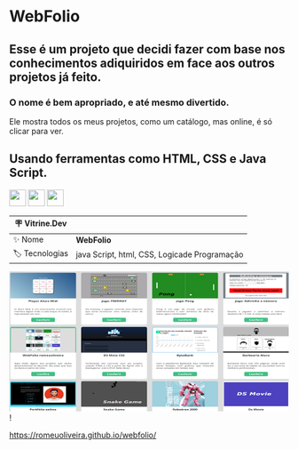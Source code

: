# WebFolio


## Esse é um projeto que decidi fazer com base nos conhecimentos adiquiridos em face aos outros projetos já feito.
### O nome é bem apropriado, e  até mesmo divertido.
Ele mostra todos os meus projetos, como um catálogo, mas online, é só clicar para ver.

## Usando ferramentas como HTML, CSS e Java Script.


<img src="https://cdn.jsdelivr.net/gh/devicons/devicon/icons/html5/html5-plain-wordmark.svg" width="30" height="30"/> <img src="https://cdn.jsdelivr.net/gh/devicons/devicon/icons/css3/css3-plain-wordmark.svg" width="30" height="30" />     <img src="https://cdn.jsdelivr.net/gh/devicons/devicon/icons/javascript/javascript-plain.svg" width="30" height="30" />


| :placard: Vitrine.Dev  |                       |
| -------------  | -------|
| :sparkles: Nome        | **WebFolio**
| :label: Tecnologias    | java Script, html, CSS, Logicade Programação



![](https://raw.githubusercontent.com/romeuoliveira/webfolio/main/imgGitwebfolio.png#vitrinedev)!

https://romeuoliveira.github.io/webfolio/
